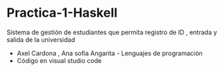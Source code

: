 # Practica-1-Haskell 
Sistema de gestión de estudiantes que permita registro de ID , entrada y salida de la universidad
- Axel Cardona , Ana sofia Angarita - Lenguajes de programación
- Código en visual studio code
